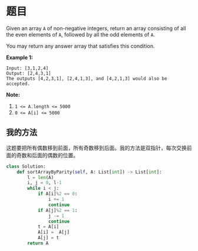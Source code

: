 # 题目

Given an array `A` of non-negative integers, return an array consisting of all the even elements of `A`, followed by all the odd elements of `A`.

You may return any answer array that satisfies this condition.

 

**Example 1:**

```
Input: [3,1,2,4]
Output: [2,4,3,1]
The outputs [4,2,3,1], [2,4,1,3], and [4,2,1,3] would also be accepted.
```

 

**Note:**

1. `1 <= A.length <= 5000`
2. `0 <= A[i] <= 5000`

## 我的方法

这题要把所有偶数移到前面，所有奇数移到后面。我的方法是双指针，每次交换前面的奇数和后面的偶数的位置。

```python
class Solution:
    def sortArrayByParity(self, A: List[int]) -> List[int]:
        l = len(A)
        i, j = 0, l-1
        while i < j:
            if A[i]%2 == 0:
                i += 1
                continue
            if A[j]%2 == 1:
                j -= 1
                continue
            t = A[i]
            A[i] =  A[j]
            A[j] = t
        return A
```

